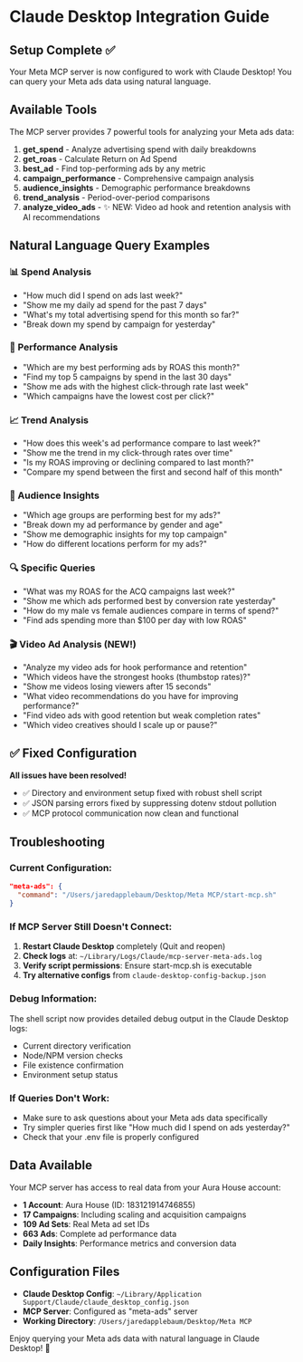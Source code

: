 # Claude Desktop Integration Guide

## Setup Complete ✅

Your Meta MCP server is now configured to work with Claude Desktop! You can query your Meta ads data using natural language.

## Available Tools

The MCP server provides 7 powerful tools for analyzing your Meta ads data:

1. **get_spend** - Analyze advertising spend with daily breakdowns
2. **get_roas** - Calculate Return on Ad Spend 
3. **best_ad** - Find top-performing ads by any metric
4. **campaign_performance** - Comprehensive campaign analysis
5. **audience_insights** - Demographic performance breakdowns
6. **trend_analysis** - Period-over-period comparisons
7. **analyze_video_ads** - ✨ NEW: Video ad hook and retention analysis with AI recommendations

## Natural Language Query Examples

### 📊 Spend Analysis
- "How much did I spend on ads last week?"
- "Show me my daily ad spend for the past 7 days"
- "What's my total advertising spend for this month so far?"
- "Break down my spend by campaign for yesterday"

### 🎯 Performance Analysis
- "Which are my best performing ads by ROAS this month?"
- "Find my top 5 campaigns by spend in the last 30 days"
- "Show me ads with the highest click-through rate last week"
- "Which campaigns have the lowest cost per click?"

### 📈 Trend Analysis
- "How does this week's ad performance compare to last week?"
- "Show me the trend in my click-through rates over time"
- "Is my ROAS improving or declining compared to last month?"
- "Compare my spend between the first and second half of this month"

### 👥 Audience Insights
- "Which age groups are performing best for my ads?"
- "Break down my ad performance by gender and age"
- "Show me demographic insights for my top campaign"
- "How do different locations perform for my ads?"

### 🔍 Specific Queries
- "What was my ROAS for the ACQ campaigns last week?"
- "Show me which ads performed best by conversion rate yesterday"
- "How do my male vs female audiences compare in terms of spend?"
- "Find ads spending more than $100 per day with low ROAS"

### 🎬 Video Ad Analysis (NEW!)
- "Analyze my video ads for hook performance and retention"
- "Which videos have the strongest hooks (thumbstop rates)?"
- "Show me videos losing viewers after 15 seconds"
- "What video recommendations do you have for improving performance?"
- "Find video ads with good retention but weak completion rates"
- "Which video creatives should I scale up or pause?"

## ✅ Fixed Configuration

**All issues have been resolved!** 
- ✅ Directory and environment setup fixed with robust shell script
- ✅ JSON parsing errors fixed by suppressing dotenv stdout pollution
- ✅ MCP protocol communication now clean and functional

## Troubleshooting

### Current Configuration:
```json
"meta-ads": {
  "command": "/Users/jaredapplebaum/Desktop/Meta MCP/start-mcp.sh"
}
```

### If MCP Server Still Doesn't Connect:
1. **Restart Claude Desktop** completely (Quit and reopen)
2. **Check logs** at: `~/Library/Logs/Claude/mcp-server-meta-ads.log`
3. **Verify script permissions**: Ensure start-mcp.sh is executable
4. **Try alternative configs** from `claude-desktop-config-backup.json`

### Debug Information:
The shell script now provides detailed debug output in the Claude Desktop logs:
- Current directory verification
- Node/NPM version checks  
- File existence confirmation
- Environment setup status

### If Queries Don't Work:
- Make sure to ask questions about your Meta ads data specifically
- Try simpler queries first like "How much did I spend on ads yesterday?"
- Check that your .env file is properly configured

## Data Available

Your MCP server has access to real data from your Aura House account:
- **1 Account**: Aura House (ID: 183121914746855)
- **17 Campaigns**: Including scaling and acquisition campaigns
- **109 Ad Sets**: Real Meta ad set IDs
- **663 Ads**: Complete ad performance data
- **Daily Insights**: Performance metrics and conversion data

## Configuration Files

- **Claude Desktop Config**: `~/Library/Application Support/Claude/claude_desktop_config.json`
- **MCP Server**: Configured as "meta-ads" server
- **Working Directory**: `/Users/jaredapplebaum/Desktop/Meta MCP`

Enjoy querying your Meta ads data with natural language in Claude Desktop! 🚀